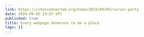 ```yaml
---
link: https://interconnected.org/home/2024/09/05/cursor-party
date: 2024-09-05 23:57 UTC
published: true
title: Every webpage deserves to be a place
tags: []
---
```



